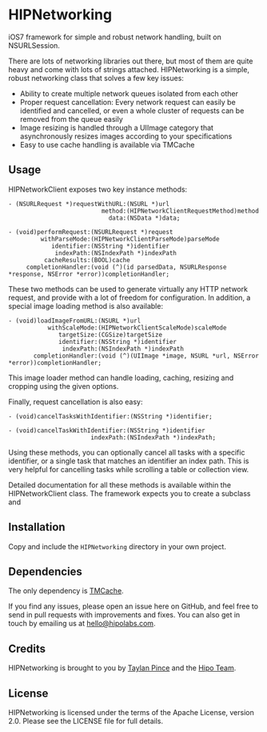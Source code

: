 HIPNetworking
=============

iOS7 framework for simple and robust network handling, built on NSURLSession.

There are lots of networking libraries out there, but most of them are quite heavy and come with lots of strings attached. HIPNetworking is a simple, robust networking class that solves a few key issues:

* Ability to create multiple network queues isolated from each other
* Proper request cancellation: Every network request can easily be identified and cancelled, or even a whole cluster of requests can be removed from the queue easily
* Image resizing is handled through a UIImage category that asynchronously resizes images according to your specifications
* Easy to use cache handling is available via TMCache


Usage
-----

HIPNetworkClient exposes two key instance methods:

    - (NSURLRequest *)requestWithURL:(NSURL *)url
                              method:(HIPNetworkClientRequestMethod)method
                                data:(NSData *)data;
    
    - (void)performRequest:(NSURLRequest *)request
             withParseMode:(HIPNetworkClientParseMode)parseMode
                identifier:(NSString *)identifier
                 indexPath:(NSIndexPath *)indexPath
              cacheResults:(BOOL)cache
         completionHandler:(void (^)(id parsedData, NSURLResponse *response, NSError *error))completionHandler;

These two methods can be used to generate virtually any HTTP network request, and provide with a lot of freedom for configuration. In addition, a special image loading method is also available:

    - (void)loadImageFromURL:(NSURL *)url
               withScaleMode:(HIPNetworkClientScaleMode)scaleMode
                  targetSize:(CGSize)targetSize
                  identifier:(NSString *)identifier
                   indexPath:(NSIndexPath *)indexPath
           completionHandler:(void (^)(UIImage *image, NSURL *url, NSError *error))completionHandler;

This image loader method can handle loading, caching, resizing and cropping using the given options.

Finally, request cancellation is also easy:

    - (void)cancelTasksWithIdentifier:(NSString *)identifier;

    - (void)cancelTaskWithIdentifier:(NSString *)identifier
                           indexPath:(NSIndexPath *)indexPath;

Using these methods, you can optionally cancel all tasks with a specific identifier, or a single task that matches an identifier an index path. This is very helpful for cancelling tasks while scrolling a table or collection view.

Detailed documentation for all these methods is available within the HIPNetworkClient class. The framework expects you to create a subclass and 


Installation
------------

Copy and include the `HIPNetworking` directory in your own project.


Dependencies
------------

The only dependency is [TMCache](https://github.com/tumblr/TMCache).

If you find any issues, please open an issue here on GitHub, and feel free to send in pull requests with improvements and fixes. You can also get in touch
by emailing us at hello@hipolabs.com.


Credits
-------

HIPNetworking is brought to you by 
[Taylan Pince](http://taylanpince.com) and the [Hipo Team](http://hipolabs.com).


License
-------

HIPNetworking is licensed under the terms of the Apache License, version 2.0. Please see the LICENSE file for full details.
